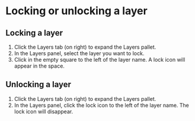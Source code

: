 # Locking or unlocking a layer

## Locking a layer

1. Click the Layers tab (on right) to expand the Layers pallet. 
2. In the Layers panel, select the layer you want to lock.
3. Click in the empty square to the left of the layer name. A lock icon will appear in the space. 

## Unlocking a layer

1. Click the Layers tab (on right) to expand the Layers pallet.
2. In the Layers panel, click the lock icon to the left of the layer name. The lock icon will disappear. 